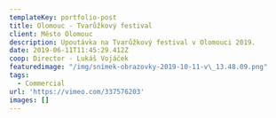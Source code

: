 ```yaml
---
templateKey: portfolio-post
title: Olomouc - Tvarůžkový festival
client: Město Olomouc
description: Upoutávka na Tvarůžkový festival v Olomouci 2019.
date: 2019-06-11T11:45:29.412Z
coop: Director - Lukáš Vojáček
featuredimage: "/img/snímek-obrazovky-2019-10-11-v\_13.48.09.png"
tags:
  - Commercial
url: 'https://vimeo.com/337576203'
images: []
---
```


